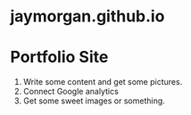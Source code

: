 jaymorgan.github.io
===================

# Portfolio Site 

1. Write some content and get some pictures. 
2. Connect Google analytics
3. Get some sweet images or something. 


